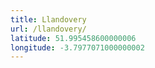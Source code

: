 ```yaml
---
title: Llandovery
url: /llandovery/
latitude: 51.995458600000006
longitude: -3.7977071000000002
---
```

